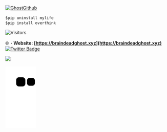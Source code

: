 <a href="https://braindeadghost.xyz" target="_blank"> <img src="https://i.imgur.com/EaWOjou.png" alt="GhostGithub"/></a>
```sh-session
$pip uninstall mylife
$pip install overthink
```

<img src="https://komarev.com/ghpvc/?username=braindeadghost&label=Profile%20Views&color=660000&style=flat&label=Visitors" alt="Visitors"></a>


🌐・**Website: [https://braindeadghost.xyz](https://braindeadghost.xyz)** 
[![Twitter Badge](https://img.shields.io/badge/Twitter-Profile-informational?style=flat&logo=twitter&logoColor=white&color=1CA2F1)](https://twitter.com/Braiindeadghost)

<a href="https://braindeadghost.xyz" target="_blank"> <img src="https://discord.c99.nl/widget/theme-1/235749566299897856.png"/></a>

<a href="https://braindeadghost.xyz" target="_blank"><img src="https://github.com/rafaballerini/rafaballerini/blob/output/github-contribution-grid-snake.svg" alt="sneke"></a>
